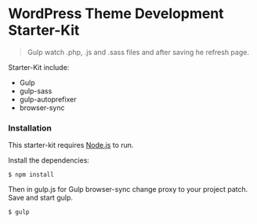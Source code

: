 # WordPress Theme Development Starter-Kit
> Gulp watch .php, .js and .sass files and after saving he refresh page.

Starter-Kit include:

  - Gulp
  - gulp-sass
  - gulp-autoprefixer
  - browser-sync
  
  ### Installation

This starter-kit requires [Node.js](https://nodejs.org/) to run.

Install the dependencies:
```
$ npm install
```
Then in gulp.js for Gulp browser-sync change proxy to your project patch. Save and start gulp.
```
$ gulp
```
